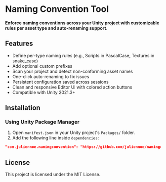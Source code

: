# Naming Convention Tool

**Enforce naming conventions across your Unity project with customizable rules per asset type and auto-renaming support.**

## Features

- Define per-type naming rules (e.g., Scripts in PascalCase, Textures in snake_case)
- Add optional custom prefixes
- Scan your project and detect non-conforming asset names
- One-click auto-renaming to fix issues
- Persistent configuration saved across sessions
- Clean and responsive Editor UI with colored action buttons
- Compatible with Unity 2021.3+

## Installation

### Using Unity Package Manager

1. Open `manifest.json` in your Unity project's `Packages/` folder.
2. Add the following line inside `dependencies`:

```json
"com.juliennoe.namingconvention": "https://github.com/juliennoe/namingconventionmanager.git"
```

## License

This project is licensed under the MIT License.
